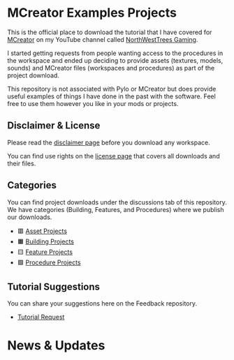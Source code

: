 # MCreator Examples Projects
This is the official place to download the tutorial that I have covered for [MCreator](https://mcreator.net/) on my YouTube channel called [NorthWestTrees Gaming](https://www.youtube.com/channel/UC8XYkALuEvGlKhza5Uyb7uQ).   
  
I started getting requests from people wanting access to the procedures in the workspace and ended up deciding to provide assets (textures, models, sounds) and MCreator files (workspaces and procedures) as part of the project download.   
  
This repository is not associated with Pylo or MCreator but does provide useful examples of things I have done in the past with the software. Feel free to use them however you like in your mods or projects.
  
## Disclaimer & License
Please read the [disclaimer page](https://github.com/MCreator-Examples/Projects/blob/main/DISCLAIMER.md) before you download any workspace.  
  
You can find use rights on the [license page](https://github.com/MCreator-Examples/Projects/blob/main/License.md) that covers all downloads and their files.

## Categories
You can find project downloads under the discussions tab of this repository.  
We have categories (Building, Features, and Procedures) where we publish our downloads.
- 🟥 [Asset Projects](https://github.com/MCreator-Examples/Projects/discussions/categories/-asset-projects)
- 🟧 [Building Projects](https://github.com/MCreator-Examples/Projects/discussions/categories/-building-projects)
- 🟨 [Feature Projects](https://github.com/MCreator-Examples/Projects/discussions/categories/-feature-projects)
- 🟩 [Procedure Projects](https://github.com/MCreator-Examples/Projects/discussions/categories/-procedure-projects)

## Tutorial Suggestions
You can share your suggestions here on the Feedback repository.
- [Tutorial Request](https://github.com/MCreator-Examples/Feedback)

# News & Updates
